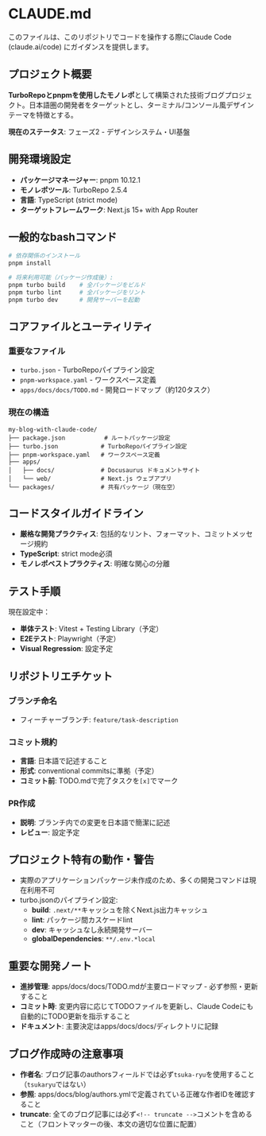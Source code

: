 # CLAUDE.md

このファイルは、このリポジトリでコードを操作する際にClaude Code (claude.ai/code) にガイダンスを提供します。

## プロジェクト概要

**TurboRepoとpnpmを使用したモノレポ**として構築された技術ブログプロジェクト。日本語圏の開発者をターゲットとし、ターミナル/コンソール風デザインテーマを特徴とする。

**現在のステータス**: フェーズ2 - デザインシステム・UI基盤

## 開発環境設定

- **パッケージマネージャー**: pnpm 10.12.1
- **モノレポツール**: TurboRepo 2.5.4
- **言語**: TypeScript (strict mode)
- **ターゲットフレームワーク**: Next.js 15+ with App Router

## 一般的なbashコマンド

```bash
# 依存関係のインストール
pnpm install

# 将来利用可能（パッケージ作成後）:
pnpm turbo build    # 全パッケージをビルド
pnpm turbo lint     # 全パッケージをリント
pnpm turbo dev      # 開発サーバーを起動
```

## コアファイルとユーティリティ

### 重要なファイル

- `turbo.json` - TurboRepoパイプライン設定
- `pnpm-workspace.yaml` - ワークスペース定義
- `apps/docs/docs/TODO.md` - 開発ロードマップ（約120タスク）

### 現在の構造

```
my-blog-with-claude-code/
├── package.json           # ルートパッケージ設定
├── turbo.json            # TurboRepoパイプライン設定
├── pnpm-workspace.yaml   # ワークスペース定義
├── apps/
│   ├── docs/             # Docusaurus ドキュメントサイト
│   └── web/              # Next.js ウェブアプリ
└── packages/             # 共有パッケージ（現在空）
```

## コードスタイルガイドライン

- **厳格な開発プラクティス**: 包括的なリント、フォーマット、コミットメッセージ規約
- **TypeScript**: strict mode必須
- **モノレポベストプラクティス**: 明確な関心の分離

## テスト手順

現在設定中：

- **単体テスト**: Vitest + Testing Library（予定）
- **E2Eテスト**: Playwright（予定）
- **Visual Regression**: 設定予定

## リポジトリエチケット

### ブランチ命名

- フィーチャーブランチ: `feature/task-description`

### コミット規約

- **言語**: 日本語で記述すること
- **形式**: conventional commitsに準拠（予定）
- **コミット前**: TODO.mdで完了タスクを`[x]`でマーク

### PR作成

- **説明**: ブランチ内での変更を日本語で簡潔に記述
- **レビュー**: 設定予定

## プロジェクト特有の動作・警告

- 実際のアプリケーションパッケージ未作成のため、多くの開発コマンドは現在利用不可
- turbo.jsonのパイプライン設定:
  - **build**: `.next/**`キャッシュを除くNext.js出力キャッシュ
  - **lint**: パッケージ間カスケードlint
  - **dev**: キャッシュなし永続開発サーバー
  - **globalDependencies**: `**/.env.*local`

## 重要な開発ノート

- **進捗管理**: apps/docs/docs/TODO.mdが主要ロードマップ - 必ず参照・更新すること
- **コミット時**: 変更内容に応じてTODOファイルを更新し、Claude Codeにも自動的にTODO更新を指示すること
- **ドキュメント**: 主要決定はapps/docs/docs/ディレクトリに記録

## ブログ作成時の注意事項

- **作者名**: ブログ記事のauthorsフィールドでは必ず`tsuka-ryu`を使用すること（`tsukaryu`ではない）
- **参照**: apps/docs/blog/authors.ymlで定義されている正確な作者IDを確認すること
- **truncate**: 全てのブログ記事には必ず`<!-- truncate -->`コメントを含めること（フロントマッターの後、本文の適切な位置に配置）
